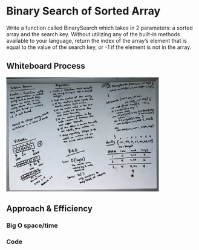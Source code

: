 
# Binary Search of Sorted Array

Write a function called BinarySearch which takes in 2 parameters: a sorted array and the search key. Without utilizing any of the built-in methods available to your language, return the index of the array’s element that is equal to the value of the search key, or -1 if the element is not in the array.

## Whiteboard Process

[![Whiteboard](./array-binary-search.jpg)](./array-binary-search.jpg)

<style>
  img {
    max-width: 80%;
  }
</style>

## Approach & Efficiency



### Big O space/time



### Code

```java

```
